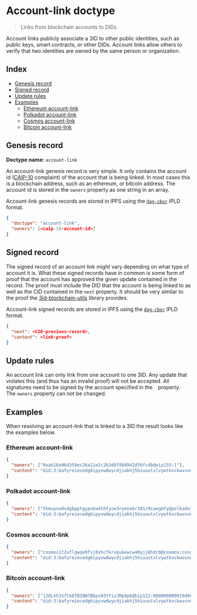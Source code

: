 # Account-link doctype

> Links from blockchain accounts to DIDs

Account links publicly associate a 3ID to other public identities, such as public keys, smart contracts, or other DIDs. Account links allow others to verify that two identities are owned by the same person or organization.

## Index

- [Genesis record](#genesis-record)
- [Signed record](#signed-record)
- [Update rules](#update-rules)
- [Examples](#examples)
  - [Ethereum account-link](#ethereum-account-link)
  - [Polkadot account-link](#polkadot-account-link)
  - [Cosmos account-link](#cosmos-account-link)
  - [Bitcoin account-link](#bitcoin-account-link)

## Genesis record

**Doctype name:** `account-link`

An account-link genesis record is very simple. It only contains the account id ([CAIP-10](https://github.com/ChainAgnostic/CAIPs/blob/master/CAIPs/caip-10.md) complaint) of the account that is being linked. In most cases this is a blockchain address, such as an ethereum, or bitcoin address. The account id is stored in the `owners` property as one string in an array.

Account-link genesis records are stored in IPFS using the [`dag-cbor`](https://github.com/ipld/js-ipld-dag-cbor/) IPLD format.

```JSON
{
  "doctype": "account-link",
  "owners": [<caip-10-account-id>]
}
```

## Signed record

The signed record of an account link might vary depending on what type of account it is. What these signed records have in common is some form of proof that the account has approved the given update contained in the record. The proof must include the DID that the account is being linked to as well as the CID contained in the `next` property. It should be very similar to the proof the [3id-blockchain-utils](https://github.com/3box/js-3id-blockchain-utils) library provides.

Account-link signed records are stored in IPFS using the [`dag-cbor`](https://github.com/ipld/js-ipld-dag-cbor/) IPLD format.

```JSON
{
  "next": <CID-previous-record>,
  "content": <link-proof>
}
```

## Update rules

An account link can only link from one account to one 3ID. Any update that violates this (and thus has an invalid proof) will not be accepted. All signatures need to be signed by the account specified in the `
` property. The `owners` property can not be changed.

## Examples

When resolving an account-link that is linked to a 3ID the result looks like the examples below.

### Ethereum account-link
```JSON
{
  "owners": ["0xab16a96d359ec26a11e2c2b3d8f8b8942d5bfcdb@eip155:1"],
  "content": "did:3:bafyreiecedg6ipyvwdwycdjiakhj5hiuuutxlvywtkvckwvsnu6pjbwxae"
}
```

### Polkadot account-link
```JSON
{
  "owners": ["5hmuyxw9xdgbpptgypokw4thfyoe3ryenebr381z9iaegmfy@polkadot:b0a8d493285c2df73290dfb7e61f870f"],
  "content": "did:3:bafyreiecedg6ipyvwdwycdjiakhj5hiuuutxlvywtkvckwvsnu6pjbwxae"
}
```

### Cosmos account-link
```JSON
{
  "owners": ["cosmos1t2uflqwqe0fsj0shcfkrvpukewcw40yjj6hdc0@cosmos:cosmoshub-3"],
  "content": "did:3:bafyreiecedg6ipyvwdwycdjiakhj5hiuuutxlvywtkvckwvsnu6pjbwxae"
}
```

### Bitcoin account-link
```JSON
{
  "owners": ["128Lkh3S7CkDTBZ8W7BbpsN3YYizJMp8p6@bip122:000000000019d6689c085ae165831e93"],
  "content": "did:3:bafyreiecedg6ipyvwdwycdjiakhj5hiuuutxlvywtkvckwvsnu6pjbwxae"
}
```
